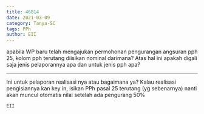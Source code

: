 ```yaml
---
title: 46814
date: 2021-03-09
category: Tanya-SC
tags: PPh
author: EII
---
```


apabila WP baru telah mengajukan permohonan pengurangan angsuran pph 25, kolom pph terutang diisikan nominal darimana? Atas hal ini apakah digali saja jenis pelaporannya apa dan untuk jenis pph apa?

---

Ini untuk pelaporan realisasi nya atau bagaimana ya? Kalau realisasi pengisiannya kan key in, isikan PPh pasal 25 terutang (yg sebenarnya) nanti akan muncul otomatis nilai setelah ada pengurang 50%

`EII`
